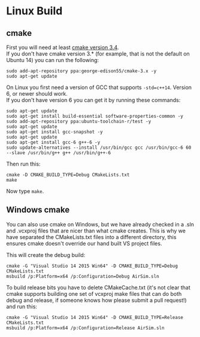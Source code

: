 # Linux Build

## cmake    

First you will need at least [cmake version  3.4](https://cmake.org/install/).  
If you don't have cmake version 3.* (for example, that is not the default on Ubuntu 14) you can run the following:

````
sudo add-apt-repository ppa:george-edison55/cmake-3.x -y
sudo apt-get update
````

On Linux you first need a version of GCC that supports `-std=c++14`.  Version 6, or newer should work.  
If you don't have version 6 you can get it by running these commands:
````
sudo apt-get update
sudo apt-get install build-essential software-properties-common -y
sudo add-apt-repository ppa:ubuntu-toolchain-r/test -y
sudo apt-get update
sudo apt-get install gcc-snapshot -y
sudo apt-get update
sudo apt-get install gcc-6 g++-6 -y
sudo update-alternatives --install /usr/bin/gcc gcc /usr/bin/gcc-6 60 --slave /usr/bin/g++ g++ /usr/bin/g++-6
````

Then run this:
````
cmake -D CMAKE_BUILD_TYPE=Debug CMakeLists.txt
make
````

Now type `make`.  


## Windows cmake

You can also use cmake on Windows, but we have already checked in a .sln and .vcxproj files that are nicer than what
cmake creates.  This is why we have separated the CMakeLists.txt files into a different directory, this ensures cmake 
doesn't override our hand built VS project files.

This will create the debug build:

    cmake -G "Visual Studio 14 2015 Win64" -D CMAKE_BUILD_TYPE=Debug CMakeLists.txt
    msbuild /p:Platform=x64 /p:Configuration=Debug AirSim.sln
    
To build release bits you have to delete CMakeCache.txt (it's not clear that cmake supports building
one set of vcxproj make files that can do both debug and release, if someone knows how please submit a pull request!)
and run this:
    
    cmake -G "Visual Studio 14 2015 Win64" -D CMAKE_BUILD_TYPE=Release CMakeLists.txt
    msbuild /p:Platform=x64 /p:Configuration=Release AirSim.sln


